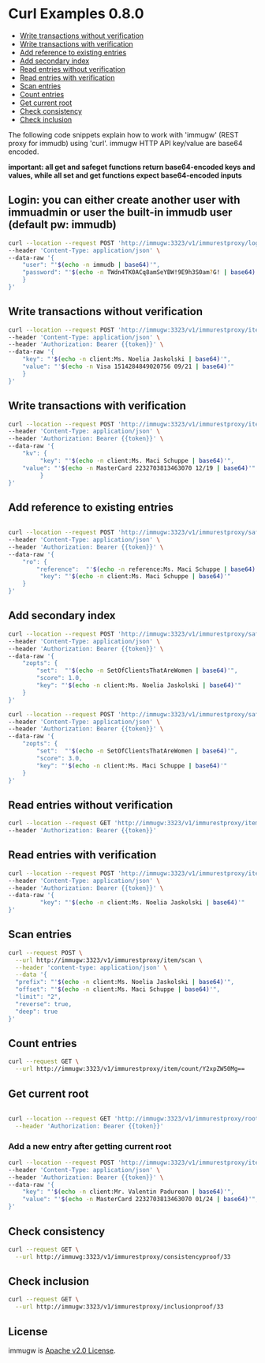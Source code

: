 # Curl Examples 0.8.0

 - [Write transactions without verification](#write-transactions-without-verification)
 - [Write transactions with verification](#write-transactions-with-verification)
 - [Add reference to existing entries](#add-reference-to-existing-entries)
 - [Add secondary index](#add-secondary-index)
 - [Read entries without verification](#read-entries-without-verification)
 - [Read entries with verification](#read-entries-with-verification)
 - [Scan entries](#scan-entries)
 - [Count entries](#count-entries)
 - [Get current root](#get-current-root)
 - [Check consistency](#check-consistency)
 - [Check inclusion](#check-inclusion)

The following code snippets explain how to work with 'immugw' (REST proxy for immudb) using 'curl'.
immugw HTTP API key/value are base64 encoded.

**important: all get and safeget functions return base64-encoded keys and values, while all set and get functions expect base64-encoded inputs** 

## Login: you can either create another user with immuadmin or user the built-in immudb user (default pw: immudb)

```bash
curl --location --request POST 'http://immugw:3323/v1/immurestproxy/login' \
--header 'Content-Type: application/json' \
--data-raw '{
    "user": "'$(echo -n immudb | base64)'",
    "password": "'$(echo -n TWdn4TK0ACq8amSeYBW!9E9h3S0am?G! | base64)'"
    }
}'
```

## Write transactions without verification

```bash
curl --location --request POST 'http://immugw:3323/v1/immurestproxy/item' \
--header 'Content-Type: application/json' \
--header 'Authorization: Bearer {{token}}' \
--data-raw '{
    "key": "'$(echo -n client:Ms. Noelia Jaskolski | base64)'",
    "value": "'$(echo -n Visa 1514284849020756 09/21 | base64)'"
    }
}'
```

## Write transactions with verification

```bash
curl --location --request POST 'http://immugw:3323/v1/immurestproxy/item/safe' \
--header 'Content-Type: application/json' \
--header 'Authorization: Bearer {{token}}' \
--data-raw '{
    "kv": {
         "key": "'$(echo -n client:Ms. Maci Schuppe | base64)'",
    "value": "'$(echo -n MasterCard 2232703813463070 12/19 | base64)'"
         }
}'
```

##  Add reference to existing entries

```bash

curl --location --request POST 'http://immugw:3323/v1/immurestproxy/safe/reference' \
--header 'Content-Type: application/json' \
--header 'Authorization: Bearer {{token}}' \
--data-raw '{
    "ro": {
        "reference":  "'$(echo -n reference:Ms. Maci Schuppe | base64)'",
         "key": "'$(echo -n client:Ms. Maci Schuppe | base64)'"
    }
}'
```

##  Add secondary index

```bash
curl --location --request POST 'http://immugw:3323/v1/immurestproxy/safe/zadd' \
--header 'Content-Type: application/json' \
--header 'Authorization: Bearer {{token}}' \
--data-raw '{
    "zopts": {
        "set":  "'$(echo -n SetOfClientsThatAreWomen | base64)'",
        "score": 1.0,
        "key": "'$(echo -n client:Ms. Noelia Jaskolski | base64)'"
    }
}'
```

```bash
curl --location --request POST 'http://immugw:3323/v1/immurestproxy/safe/zadd' \
--header 'Content-Type: application/json' \
--header 'Authorization: Bearer {{token}}' \
--data-raw '{
    "zopts": {
        "set":  "'$(echo -n SetOfClientsThatAreWomen | base64)'",
        "score": 3.0,
        "key": "'$(echo -n client:Ms. Maci Schuppe | base64)'"
    }
}'
```

## Read entries without verification

```bash
curl --location --request GET 'http://immugw:3323/v1/immurestproxy/item/index/1' \
--header 'Authorization: Bearer {{token}}'
```

## Read entries with verification

```bash
curl --location --request POST 'http://immugw:3323/v1/immurestproxy/item/safe/get' \
--header 'Content-Type: application/json' \
--header 'Authorization: Bearer {{token}}' \
--data-raw '{
         "key": "'$(echo -n client:Ms. Noelia Jaskolski | base64)'"
}'
```
## Scan entries

```bash
curl --request POST \
  --url http://immugw:3323/v1/immurestproxy/item/scan \
  --header 'content-type: application/json' \
  --data '{
  "prefix": "'$(echo -n client:Ms. Noelia Jaskolski | base64)'",
  "offset": "'$(echo -n client:Ms. Maci Schuppe | base64)'",
  "limit": "2",
  "reverse": true,
  "deep": true
}'
```
## Count  entries

```bash
curl --request GET \
  --url http://immugw:3323/v1/immurestproxy/item/count/Y2xpZW50Mg==
```
## Get current root

```bash

curl --location --request GET 'http://immugw:3323/v1/immurestproxy/root' \
  --header 'Authorization: Bearer {{token}}'

```
### Add a new entry after getting current root

```bash
curl --location --request POST 'http://immugw:3323/v1/immurestproxy/item' \
--header 'Content-Type: application/json' \
--header 'Authorization: Bearer {{token}}' \
--data-raw '{
    "key": "'$(echo -n client:Mr. Valentin Padurean | base64)'",
    "value": "'$(echo -n MasterCard 2232703813463070 01/24 | base64)'",
}'
```
## Check consistency

```bash
curl --request GET \
  --url http://immuwg:3323/v1/immurestproxy/consistencyproof/33
```
## Check inclusion

```bash
curl --request GET \
  --url http://immugw:3323/v1/immurestproxy/inclusionproof/33
```

## License

immugw is [Apache v2.0 License](https://github.com/codenotary/immudb/blob/master/LICENSE).
